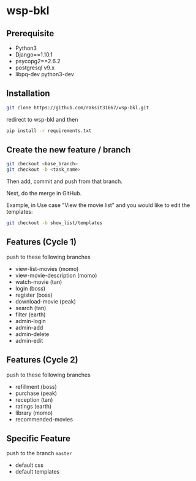 # wsp-bkl

## Prerequisite
- Python3
- Django==1.10.1
- psycopg2==2.6.2
- postgresql v9.x
- libpq-dev python3-dev

## Installation
``` sh
git clone https://github.com/raksit31667/wsp-bkl.git
```

redirect to wsp-bkl and then
``` sh
pip install -r requirements.txt
```

## Create the new feature / branch
``` sh
git checkout <base_branch>
git checkout -b <task_name>
```
Then add, commit and push from that branch.

Next, do the merge in GitHub.

Example, in Use case "View the movie list" and you would like to edit the templates:
``` sh
git checkout -b show_list/templates
```

## Features (Cycle 1)
push to these following branches

- view-list-movies (momo)
- view-movie-description (momo)
- watch-movie (tan)
- login (boss)
- register (boss)
- download-movie (peak)
- search (tan)
- filter (earth)
- admin-login
- admin-add
- admin-delete
- admin-edit

## Features (Cycle 2)
push to these following branches

- refillment (boss)
- purchase (peak)
- reception (tan)
- ratings (earth)
- library (momo)
- recommended-movies

## Specific Feature
push to the branch ```master```
- default css
- default templates
